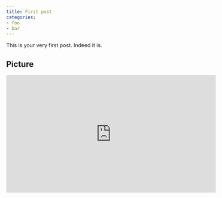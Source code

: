 ```yaml
---
title: First post
categories:
- foo
- bar
---
```

This is your very first post. Indeed it is.

## Picture

<iframe width="560" height="315" src="https://www.youtube.com/embed/quCqh-B8bSE" title="YouTube video player" frameborder="0" allow="accelerometer; autoplay; clipboard-write; encrypted-media; gyroscope; picture-in-picture" allowfullscreen></iframe>